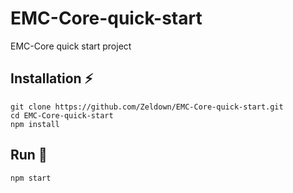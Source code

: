 # EMC-Core-quick-start
EMC-Core quick start project

## Installation :zap:
```npm
git clone https://github.com/Zeldown/EMC-Core-quick-start.git
cd EMC-Core-quick-start
npm install
```

## Run :rocket:
```npm
npm start
```
